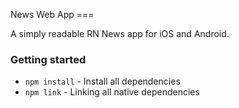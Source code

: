 News Web App ===

A simply readable RN News app for iOS and Android.

### Getting started

- `npm install` - Install all dependencies
- `npm link` - Linking all native dependencies

 
